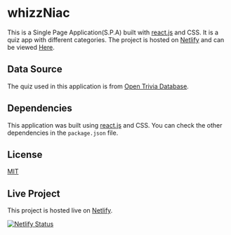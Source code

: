 # whizzNiac

This is a Single Page Application(S.P.A) built with [react.js](https://reactjs.org/) and CSS. It is a quiz app with different categories. The project is hosted on [Netlify](https://app.netlify.com/) and can be viewed [Here](https://whizzniac.netlify.app/).


## Data Source

The quiz used in this application is from [Open Trivia Database](https://opentdb.com/).

## Dependencies

This application was built using [react.js](https://reactjs.org/) and CSS. You can check the other dependencies in the `package.json` file.

## License

[MIT](https://choosealicense.com/licenses/mit/)

## Live Project

This project is hosted live on [Netlify](https://whizzniac.netlify.app/).

[![Netlify Status](https://api.netlify.com/api/v1/badges/0e5576b0-60f5-4698-8e8f-3e7c0b6c8d74/deploy-status)](https://app.netlify.com/sites/whizzniac/deploys)